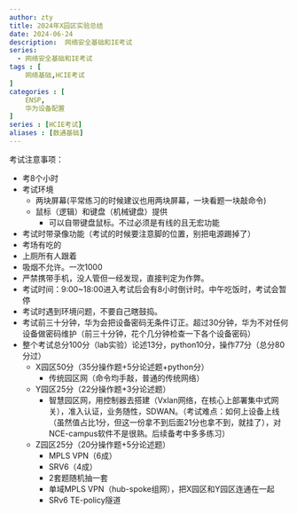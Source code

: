 ```yaml
---
author: zty
title: 2024年X园区实验总结
date: 2024-06-24
description:  网络安全基础和IE考试
series: 
  - 网络安全基础和IE考试
tags : [
    网络基础,HCIE考试
]
categories : [
    ENSP,
    华为设备配置
]
series : [HCIE考试]
aliases : [数通基础]
---
```

考试注意事项：
- 考8个小时
- 考试环境
  - 两块屏幕(平常练习的时候建议也用两块屏幕，一块看题一块敲命令)
  - 鼠标（逻辑）和键盘（机械键盘）提供
    - 可以自带键盘鼠标。不过必须是有线的且无宏功能
- 考试时带录像功能（考试的时候要注意脚的位置，别把电源踢掉了）
- 考场有吃的
- 上厕所有人跟着
- 吸烟不允许。一次1000
- 严禁携带手机，没人管但一经发现，直接判定为作弊。
- 考试时间：9:00~18:00进入考试后会有8小时倒计时。中午吃饭时，考试会暂停
- 考试时遇到环境问题，不要自己瞎鼓捣。
- 考试前三十分钟，华为会把设备密码无条件订正。超过30分钟，华为不对任何设备做密码维护（前三十分钟，花个几分钟检查一下各个设备密码）
- 整个考试总分100分（lab实验）论述13分，python10分，操作77分（总分80分过）
  - X园区50分（35分操作题+5分论述题+python分）
    - 传统园区网（命令均手敲，普通的传统网络）
  - Y园区25分（22分操作题+3分论述题）
    - 智慧园区网，用控制器去搭建（Vxlan网络，在核心上部署集中式网关），准入认证，业务随性，SDWAN。（考试难点：如何上设备上线（虽然值占比1分，但这一份拿不到后面21分也拿不到，就挂了），对NCE-campus软件不是很熟。后续备考中多多练习）
  - Z园区25分（20分操作题+5分论述题）
    - MPLS VPN（6成）
    - SRV6（4成）
    - 2套题随机抽一套
    - 单域MPLS VPN（hub-spoke组网），把X园区和Y园区连通在一起
    - SRv6 TE-policy隧道
<!--more-->
